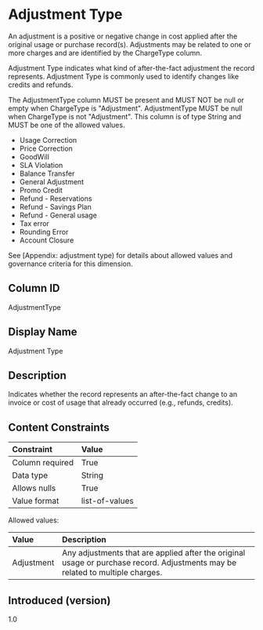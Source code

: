 # Adjustment Type

An adjustment is a positive or negative change in cost applied after the original usage or purchase record(s). Adjustments may be related to one or more charges and are identified by the ChargeType column.

Adjustment Type indicates what kind of after-the-fact adjustment the record represents. Adjustment Type is commonly used to identify changes like credits and refunds.

The AdjustmentType column MUST be present and MUST NOT be null or empty when ChargeType is "Adjustment". AdjustmentType MUST be null when ChargeType is not "Adjustment". This column is of type String and MUST be one of the allowed values.

- Usage Correction
- Price Correction
- GoodWill
- SLA Violation
- Balance Transfer
- General Adjustment
- Promo Credit
- Refund - Reservations
- Refund - Savings Plan
- Refund - General usage
- Tax error
- Rounding Error
- Account Closure

See [Appendix: adjustment type) for details about allowed values and governance criteria for this dimension.

## Column ID

AdjustmentType

## Display Name

Adjustment Type

## Description

Indicates whether the record represents an after-the-fact change to an invoice or cost of usage that already occurred (e.g., refunds, credits).

## Content Constraints

| Constraint      | Value                                    |
| :-------------- | :--------------------------------------- |
| Column required | True                                     |
| Data type       | String                                   |
| Allows nulls    | True                                     |
| Value format    | list-of-values                           |

Allowed values:

| Value      | Description                                                                                                                                                                   |
|:-----------|:------------------------------------------------------------------------------------------------------------------------------------------------------------------------------|
| Adjustment | Any adjustments that are applied after the original usage or purchase record. Adjustments may be related to multiple charges.                                                 |


## Introduced (version)

1.0
